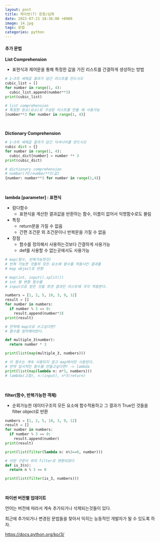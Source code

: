 ```yaml
---
layout: post
title: 파이썬(7) 응용/심화
date: 2022-07-21 18:36:00 +0900
image: 14.jpg
tags: 문법
categories: python
---
```


#### 추가 문법

**List Comprehension**

* 표현식과 제어문을 통해 특정한 값을 가진 리스트를 간결하게 생성하는 방법

``` python
# 1~3의 세제곱 결과가 담긴 리스트를 만드시오
cubic_list = []
for number in range(1, 4):
  cubic_list.append(number**3)
print(cubic_list)

# list comprehension
# 특정한 원소(요소)로 구성된 리스트를 만들 때 사용가능
[number**3 for number in range(1, 4)]
```

<br>

**Dictionary Comprehension**

``` python
# 1~3의 세제곱 결과가 담긴 딕셔너리를 만드시오
cubic dict = {}
for number in range(1, 4):
  cubic_dict[number] = number ** 3
print(cubic_dict)

# dictionary comprehension
# number(키)/number**3(값)
{number: number**3 for number in range(1,4)}
```

<br>

**lambda [parameter] : 표현식**

* 람다함수
  * 표현식을 계산한 결과값을 반환하는 함수, 이름이 없어서 익명함수로도 불림
* 특징
  * return문을 가질 수 없음
  * 간편 조건문 외 조건문이나 반복문을 가질 수 없음
* 장점
  * 함수를 정의해서 사용하는것보다 간결하게 사용가능
  * def를 사용할 수 없는곳에서도 사용가능

``` python
# map(함수, 반복가능한것)
# 반복 가능한 것들의 모든 요소에 함수를 적용시킨 결과를
# map object로 반환

# map(int, input().split())
# int 형 변환 함수를
# input으로 받은 것을 쪼갠 결과인 리스트에 각각 적용한다.

numbers = [1, 2, 5, 10, 3, 9, 12]
result = []
for number in numbers:
  if number % 3 == 0:
    result.append(number*3)
print(result)

# 만약에 map으로 쓰고싶다면?
# 함수를 정의해야한다.

def multiple_3(number):
  return number * 3

print(list(map(multiple_3, numbers)))

# 이 함수는 계속 사용되지 않고 map에서만 사용된다.
# 만약 임시적인 함수를 만들고싶다면? -> lambda
print(list(map(lambda n: n*3, numbers)))
# lambda(고정), n:(input), n*3(return)
```

<br>

**filter(함수, 반복가능한 객체)**

* 순회가능한 데이터구조의 모든 요소에 함수적용하고 그 결과가 True인 것들을 filter object로 반환

``` python
numbers = [1, 2, 5, 10, 3, 9, 12]
result = []
for number in numbers:
  if number % 3 == 0:
    result.append(number)
print(result)

print(list(filter(lambda n: n%3==0, number)))

# 이런 구문이 위의 filter로 변환되었다
def is_3(n):
  return n % 3 == 0

print(list(filter(is_3, numbers)))
```

<br>

**파이썬 버전별 업데이트**

언어는 버전에 따라서 계속 추가되거나 삭제되는것들이 있다.

최근에 추가되거나 변경된 문법들을 찾아서 익히는 능동적인 개발자가 될 수 있도록 하자.

https://docs.python.org/ko/3/

